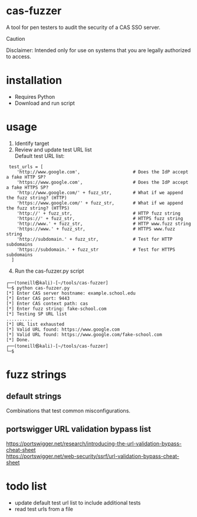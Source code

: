 # cas-fuzzer
A tool for pen testers to audit the security of a CAS SSO server.
> [!CAUTION]
> Disclaimer: Intended only for use on systems that you are legally authorized to access. 
# installation
* Requires Python
* Download and run script
# usage
1. Identify target
2. Review and update test URL list<br />
Default test URL list:
```
 test_urls = [
    'http://www.google.com',                    # Does the IdP accept a fake HTTP SP?
    'https://www.google.com',                   # Does the IdP accept a fake HTTPS SP?
    'http://www.google.com/' + fuzz_str,        # What if we append the fuzz string? (HTTP)
    'https://www.google.com/' + fuzz_str,       # What if we append the fuzz string? (HTTPS)
    'http://' + fuzz_str,                       # HTTP fuzz string
    'https://' + fuzz_str,                      # HTTPS fuzz string
    'http://www.' + fuzz_str,                   # HTTP www.fuzz string
    'https://www.' + fuzz_str,                  # HTTPS www.fuzz string
    'http://subdomain.' + fuzz_str,             # Test for HTTP subdomains
    'https://subdomain.' + fuzz_str             # Test for HTTPS subdomains
  ]
```

4. Run the cas-fuzzer.py script<br />
```
┌──(toneill㉿kali)-[~/tools/cas-fuzzer]
└─$ python cas-fuzzer.py
[*] Enter CAS server hostname: example.school.edu
[*] Enter CAS port: 9443
[*] Enter CAS context path: cas
[*] Enter fuzz string: fake-school.com
[*] Testing SP URL list
..........
[*] URL list exhausted
[*] Valid URL found: https://www.google.com
[*] Valid URL found: https://www.google.com/fake-school.com
[*] Done.
┌──(toneill㉿kali)-[~/tools/cas-fuzzer]
└─$ 
```

# fuzz strings
## default strings
Combinations that test common misconfigurations.
## portswigger URL validation bypass list
https://portswigger.net/research/introducing-the-url-validation-bypass-cheat-sheet<br />
https://portswigger.net/web-security/ssrf/url-validation-bypass-cheat-sheet
# todo list
* update default test url list to include additional tests
* read test urls from a file
